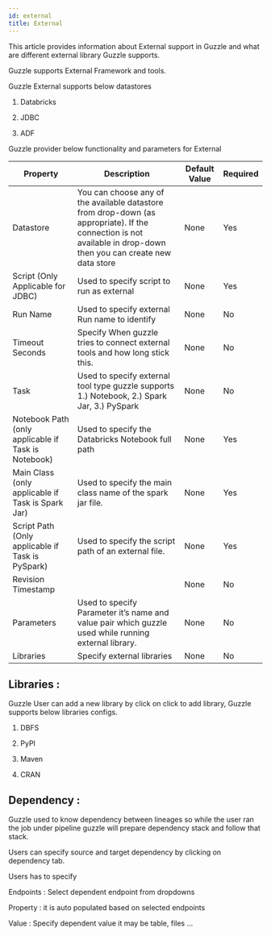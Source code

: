 ```yaml
---
id: external
title: External
---
```


This article provides information about External support in Guzzle and what are different external library Guzzle supports.

Guzzle supports External Framework and tools. 

Guzzle External supports below datastores

1. Databricks

2. JDBC

3. ADF

Guzzle provider below functionality and parameters for External

|Property|Description|Default Value|Required|
|--- |--- |--- |--- |
|Datastore|You can choose any of the available datastore from drop-down (as appropriate). If the connection is not available in drop-down then you can create new data store|None|Yes|
|Script (Only Applicable for JDBC)|Used to specify script to run as external|None|Yes|
|Run Name|Used to specify external Run name to identify|None|No|
|Timeout Seconds|Specify When guzzle tries to connect external tools and how long stick this.|None|No|
|Task|Used to specify external tool type guzzle supports 1.) Notebook, 2.) Spark Jar, 3.) PySpark|None|No|
|Notebook Path (only applicable if Task is Notebook)|Used to specify the Databricks Notebook full path|None|Yes|
|Main Class (only applicable if Task is Spark Jar)|Used to specify the main class name of the spark jar file.|None|Yes|
|Script Path (Only applicable if Task is PySpark)|Used to specify the script path of an external file.|None|Yes|
|Revision Timestamp||None|No|
|Parameters|Used to specify Parameter it’s name and value pair which guzzle used while running external library.|None|No|
|Libraries|Specify external libraries|None|No|


## Libraries :

Guzzle User can add a new library by click on click to add library, Guzzle supports below libraries configs.

1. DBFS

2. PyPI

3. Maven

4. CRAN

## Dependency : 

Guzzle used to know dependency between lineages so while the user ran the job under pipeline guzzle will prepare dependency stack and follow that stack.

Users can specify source and target dependency by clicking on dependency tab.

Users has to specify 

Endpoints : Select dependent endpoint from dropdowns

Property : it is auto populated based on selected endpoints

Value : Specify dependent value it may be table, files ...

